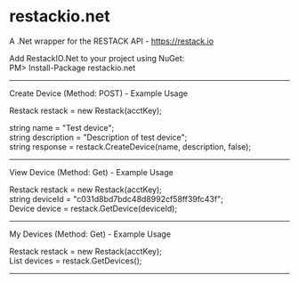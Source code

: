 # restackio.net
A .Net wrapper for the RESTACK API - https://restack.io

Add RestackIO.Net to your project using NuGet: <br/>
PM> Install-Package restackio.net 

-----------------------------------------------------------------------------------------
Create Device (Method: POST) - Example Usage

 Restack restack = new Restack(acctKey);

 string name = "Test device";<br/>
 string description = "Description of test device";<br/>
 string response = restack.CreateDevice(name, description, false);


-----------------------------------------------------------------------------------------
View Device (Method: Get) - Example Usage 

Restack restack = new Restack(acctKey);<br/>
string deviceId = "c031d8bd7bdc48d8992cf58ff39fc43f";<br/>
Device device = restack.GetDevice(deviceId);


-----------------------------------------------------------------------------------------
My Devices (Method: Get) - Example Usage

Restack restack = new Restack(acctKey);<br/>
List<Device> devices = restack.GetDevices();

-----------------------------------------------------------------------------------------



